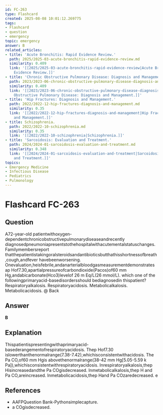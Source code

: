 ```yaml
---
id: FC-263
type: Flashcard
created: 2025-08-08 10:01:12.269775
tags:
- Flashcard
- question
- emergency
topic: emergency
answer: B
related_articles:
- title: 'Acute Bronchitis: Rapid Evidence Review.'
  path: 2025/2025-03-acute-bronchitis-rapid-evidence-review.md
  similarity: 0.409
  link: '[[2025/2025-03-acute-bronchitis-rapid-evidence-review|Acute Bronchitis: Rapid
    Evidence Review.]]'
- title: 'Chronic Obstructive Pulmonary Disease: Diagnosis and Management.'
  path: 2023/2023-06-chronic-obstructive-pulmonary-disease-diagnosis-and-manageme.md
  similarity: 0.409
  link: '[[2023/2023-06-chronic-obstructive-pulmonary-disease-diagnosis-and-manageme|Chronic
    Obstructive Pulmonary Disease: Diagnosis and Management.]]'
- title: 'Hip Fractures: Diagnosis and Management.'
  path: 2022/2022-12-hip-fractures-diagnosis-and-management.md
  similarity: 0.35
  link: '[[2022/2022-12-hip-fractures-diagnosis-and-management|Hip Fractures: Diagnosis
    and Management.]]'
- title: Schizophrenia.
  path: 2022/2022-10-schizophrenia.md
  similarity: 0.35
  link: '[[2022/2022-10-schizophrenia|Schizophrenia.]]'
- title: 'Sarcoidosis: Evaluation and Treatment.'
  path: 2024/2024-01-sarcoidosis-evaluation-and-treatment.md
  similarity: 0.348
  link: '[[2024/2024-01-sarcoidosis-evaluation-and-treatment|Sarcoidosis: Evaluation
    and Treatment.]]'
topics:
- Emergency Medicine
- Infectious Disease
- Pediatrics
- Pulmonology
---
```


# Flashcard FC-263

## Question

A72-year-old patientwithoxygen-dependentchronicobstructivepulmonarydiseaseandrecently diagnosedpneumoniapresentstothehospitalwithacutementalstatuschanges. Familymembersreport thatthepatientistakingoralsteroidsandantibioticsbutthathisshortnessofbreath,cough,andfever havebeenworsening. Onevaluation,heisfebrile,andanarterialbloodgasmeasurementdemonstrates ap Hof7.30,apartialpressureofcarbondioxide(Pacos)of60 mm Hg,andabicarbonate(Hco3)levelof 26 m Eq/L(26 mmol/L). which one of the followingprimaryacid-basedisordersshould bediagnosedin thispatient? Respiratoryalkalosis. Respiratoryacidosis. Metabolicalkalosis. Metabolicacidosis. @ Back

## Answer

**B**

## Explanation

Thispatientispresentingwithaprimaryacid-basederangementofrespiratoryacidosis. Thep Hof7.30 islowerthanthenormalrange(7.38-7.42),whichisconsistentwithacidosis. The Pa CO,of60 mm Hgis abovethenormalrange(38-42 mm Hg[5.05-5.59 k Pa]),whichisconsistentwithrespiratoryacidosis. Inrespiratoryalkalosis,thep Hisincreasedandthe Pa COgisdecreased. Inmetabolicalkalosis,thep H and Pa CO,areincreased. Inmetabolicacidosis,thep Hand Pa COzaredecreased. e

## References

- AAFPQuestion Bank-Pythonsimplecapture.
- a COgisdecreased.

